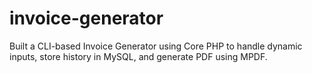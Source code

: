 # invoice-generator
Built a CLI-based Invoice Generator using Core PHP to handle dynamic inputs, store history in MySQL, and generate PDF using MPDF.

